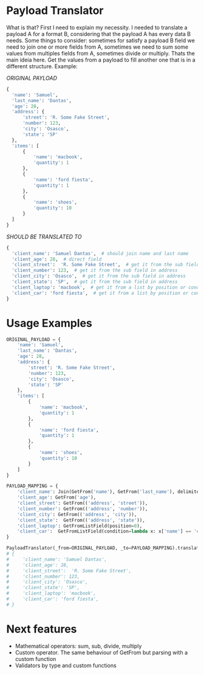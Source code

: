 # Payload Translator

What is that?
First I need to explain my necessity. I needed to translate a payload A for a format B, considering that the payload A has every data B needs.
Some things to consider: sometimes for satisfy a payload B field we need to join one or more fields from A, sometimes we need to sum some values from multiples fields
from A, sometimes divide or multiply. Thats the main ideia here. Get the values from a payload to fill another one that is in a different structure.
Example:

*ORIGINAL PAYLOAD*
```python
{
  'name': 'Samuel',
  'last_name': 'Dantas',
  'age': 28,
  'address': {
      'street': 'R. Some Fake Street',
      'number': 123,
      'city': 'Osasco',
      'state': 'SP'
  },
  'items': [
      {
          'name': 'macbook',
          'quantity': 1
      },
      {
          'name': 'ford fiesta',
          'quantity': 1
      },
      {
          'name': 'shoes',
          'quantity': 10
      }
  ]
}
```

*SHOULD BE TRANSLATED TO*
```python
{
  'client_name': 'Samuel Dantas',  # should join name and last name
  'client_age': 28,  # direct field
  'client_street':  'R. Some Fake Street',  # get it from the sub field in address
  'client_number': 123,  # get it from the sub field in address
  'client_city': 'Osasco',  # get it from the sub field in address
  'client_state': 'SP',  # get it from the sub field in address
  'client_laptop': 'macbook',  # get it from a list by position or condition
  'client_car': 'ford fiesta',  # get it from a list by position or condition
}
```

# Usage Examples
```python
ORIGINAL_PAYLOAD = {
    'name': 'Samuel',
    'last_name': 'Dantas',
    'age': 28,
    'address': {
        'street': 'R. Some Fake Street',
        'number': 123,
        'city': 'Osasco',
        'state': 'SP'
    },
    'items': [
        {
            'name': 'macbook',
            'quantity': 1
        },
        {
            'name': 'ford fiesta',
            'quantity': 1
        },
        {
            'name': 'shoes',
            'quantity': 10
        }
    ]
}

PAYLOAD_MAPPING = {
    'client_name': Join(GetFrom('name'), GetFrom('last_name'), delimiter=' '),
    'client_age': GetFrom('age'),
    'client_street': GetFrom(('address', 'street')),
    'client_number': GetFrom(('address', 'number')),
    'client_city': GetFrom(('address', 'city')),
    'client_state':  GetFrom(('address', 'state')),
    'client_laptop': GetFromListField(position=0),
    'client_car':  GetFromListField(condition=lambda x: x['name'] == 'car')
}

PayloadTranslator(_from=ORIGINAL_PAYLOAD, _to=PAYLOAD_MAPPING).translate()
# {
#     'client_name': 'Samuel Dantas',
#     'client_age': 28,
#     'client_street':  'R. Some Fake Street',
#     'client_number': 123,
#     'client_city': 'Osasco',
#     'client_state': 'SP',
#     'client_laptop': 'macbook',
#     'client_car': 'ford fiesta',
# }
```

# Next features
- Mathematical operators: sum, sub, divide, multiply
- Custom operator. The same behaviour of GetFrom but parsing with a custom function
- Validators by type and custom functions
